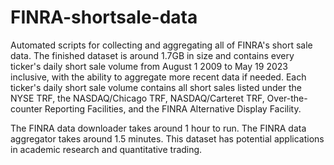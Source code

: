 # FINRA-shortsale-data
Automated scripts for collecting and aggregating all of FINRA's short sale data. The finished dataset is around 1.7GB in size and contains every ticker's daily short sale volume from August 1 2009 to May 19 2023 inclusive, with the ability to aggregate more recent data if needed. Each ticker's daily short sale volume contains all short sales listed under the NYSE TRF, the NASDAQ/Chicago TRF, NASDAQ/Carteret TRF, Over-the-counter Reporting Facilities, and the FINRA Alternative Display Facility.

The FINRA data downloader takes around 1 hour to run. The FINRA data aggregator takes around 1.5 minutes. This dataset has potential applications in academic research and quantitative trading.
